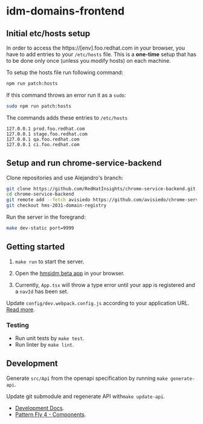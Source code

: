 # idm-domains-frontend

## Initial etc/hosts setup

In order to access the https://[env].foo.redhat.com in your browser, you have to add entries to your `/etc/hosts` file. This is a **one-time** setup that has to be done only once (unless you modify hosts) on each machine.

To setup the hosts file run following command:

```bash
npm run patch:hosts
```

If this command throws an error run it as a `sudo`:

```bash
sudo npm run patch:hosts
```

The commands adds these entries to `/etc/hosts`

```
127.0.0.1 prod.foo.redhat.com
127.0.0.1 stage.foo.redhat.com
127.0.0.1 qa.foo.redhat.com
127.0.0.1 ci.foo.redhat.com
```

## Setup and run chrome-service-backend

Clone repositories and use Alejandro's branch:

```bash
git clone https://github.com/RedHatInsights/chrome-service-backend.git -o upstream
cd chrome-service-backend
git remote add --fetch avisiedo https://github.com/avisiedo/chrome-service-backend.git
git checkout hms-2031-domain-registry
```

Run the server in the foregrand:
```bash
make dev-static port=9999
```

## Getting started

1. `make run` to start the server.

2. Open the [hmsidm beta app](https://stage.foo.redhat.com:1337/beta/settings/hmsidm) in your browser.

3. Currently, `App.tsx` will throw a type error until your app is registered and a `navId` has been set.

Update `config/dev.webpack.config.js` according to your application URL. [Read more](https://github.com/RedHatInsights/frontend-components/tree/master/packages/config#useproxy).

### Testing

- Run unit tests by `make test`.
- Run linter by `make lint`.

## Development

Generate `src/Api` from the openapi specification by running `make generate-api`.

Update git submodule and regenerate API with`make update-api`.

* [Development Docs](docs/INDEX.md).
* [Pattern Fly 4 - Components](https://www.patternfly.org/v4/components/about-modal).

